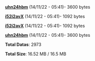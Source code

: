 [**uhn24hbm**](/data/uhn24hbm.txt) (14/11/22 - 05:41)- 3600 bytes

[**i52i2avX**](/data/i52i2avX.txt) (14/11/22 - 05:41)- 1092 bytes

[**i52i2avX**](/data/i52i2avX.txt) (14/11/22 - 05:41)- 1092 bytes

[**uhn24hbm**](/data/uhn24hbm.txt) (14/11/22 - 05:41)- 3600 bytes

**Total Datas**: 2973

**Total Size**: 16.52 MB / 16.5 MB